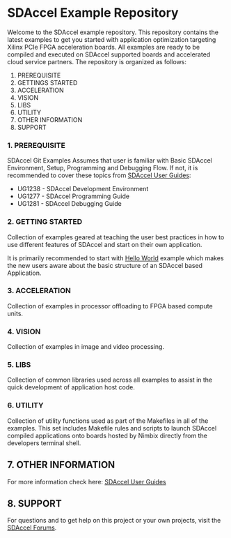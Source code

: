 SDAccel Example Repository
===========================

Welcome to the SDAccel example repository. This repository contains the latest examples to get you started with application optimization targeting Xilinx PCIe FPGA acceleration boards. All examples are ready to be compiled and executed on SDAccel supported boards and accelerated cloud service partners. The repository is organized as follows:

1. PREREQUISITE
2. GETTINGS STARTED
3. ACCELERATION
4. VISION
5. LIBS
6. UTILITY
7. OTHER INFORMATION
8. SUPPORT


### 1. PREREQUISITE

SDAccel Git Examples Assumes that user is familiar with Basic SDAccel Environment, Setup, Programming and Debugging Flow. If not, it is recommended to cover these topics from [SDAccel User Guides][]:
 - UG1238 - SDAccel Development Environment
 - UG1277 - SDAccel Programming Guide
 - UG1281 - SDAccel Debugging Guide

### 2. GETTING STARTED

Collection of examples geared at teaching the user best practices in how to use different features of SDAccel and start on their own application.

It is primarily recommended to start with [Hello World][] example which makes the new users aware about the basic structure of an SDAccel based Application. 

### 3. ACCELERATION

Collection of examples in processor offloading to FPGA based compute units.

### 4. VISION

Collection of examples in image and video processing. 

### 5. LIBS

Collection of common libraries used across all examples to assist in the quick development of application host code. 

### 6. UTILITY

Collection of utility functions used as part of the Makefiles in all of the examples. This set includes Makefile rules and scripts to launch SDAccel compiled applications onto boards hosted by Nimbix directly from the developers terminal shell. 


## 7. OTHER INFORMATION

For more information check here:
[SDAccel User Guides][]

## 8. SUPPORT
For questions and to get help on this project or your own projects, visit the [SDAccel Forums][].


[Hello World]: getting_started/hello_world/
[SDAccel Forums]: https://forums.xilinx.com/t5/SDAccel/bd-p/SDx
[SDAccel User Guides]: http://www.xilinx.com/support/documentation-navigation/development-tools/software-development/sdaccel.html?resultsTablePreSelect=documenttype:SeeAll#documentation

